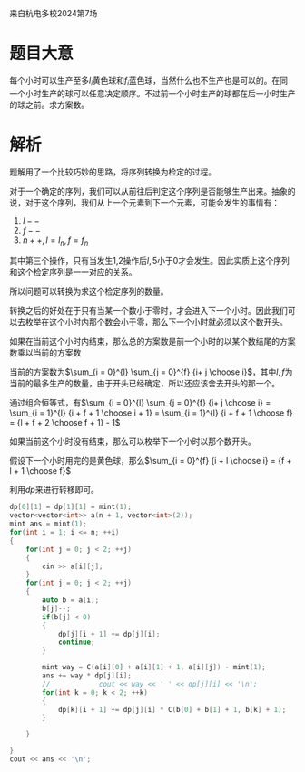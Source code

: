 来自杭电多校2024第7场

# 题目大意

每个小时可以生产至多$l_i$黄色球和$f_i$蓝色球，当然什么也不生产也是可以的。在同一个小时生产的球可以任意决定顺序。不过前一个小时生产的球都在后一小时生产的球之前。求方案数。

# 解析

题解用了一个比较巧妙的思路，将序列转换为检定的过程。

对于一个确定的序列，我们可以从前往后判定这个序列是否能够生产出来。抽象的说，对于这个序列，我们从上一个元素到下一个元素，可能会发生的事情有：

1. $l--$
2. $f--$
3. $n++, l = l_n, f = f_n$

其中第三个操作，只有当发生1,2操作后$l,5$小于$0$才会发生。因此实质上这个序列和这个检定序列是一一对应的关系。

所以问题可以转换为求这个检定序列的数量。

转换之后的好处在于只有当某一个数小于零时，才会进入下一个小时。因此我们可以去枚举在这个小时内那个数会小于零，那么下一个小时就必须以这个数开头。

如果在当前这个小时内结束，那么总的方案数是前一个小时的以某个数结尾的方案数乘以当前的方案数

当前的方案数为$\sum_{i = 0}^{l} \sum_{j = 0}^{f} {i+ j \choose i}$，其中$l,f$为当前的最多生产的数量，由于开头已经确定，所以还应该舍去开头的那一个。

通过组合恒等式，有$\sum_{i = 0}^{l} \sum_{j = 0}^{f} {i+ j \choose i} = \sum_{i = 1}^{l} {i + f + 1 \choose i + 1} = \sum_{i = 1}^{l} {i + f + 1 \choose f} = {l + f + 2 \choose f + 1} - 1$

如果当前这个小时没有结束，那么可以枚举下一个小时以那个数开头。

假设下一个小时用完的是黄色球，那么$\sum_{i = 0}^{f} {i + l \choose i} = {f + l + 1 \choose f}$

利用$dp$来进行转移即可。

```c++
dp[0][1] = dp[1][1] = mint(1);
vector<vector<int>> a(n + 1, vector<int>(2));
mint ans = mint(1);
for(int i = 1; i <= n; ++i)
{
    for(int j = 0; j < 2; ++j)
    {
        cin >> a[i][j];
    }
    for(int j = 0; j < 2; ++j)
    {
        auto b = a[i];
        b[j]--;
        if(b[j] < 0)
        {
            dp[j][i + 1] += dp[j][i];
            continue;
        }

        mint way = C(a[i][0] + a[i][1] + 1, a[i][j]) - mint(1);
        ans += way * dp[j][i];
        //            cout << way << ' ' << dp[j][i] << '\n';
        for(int k = 0; k < 2; ++k)
        {
            dp[k][i + 1] += dp[j][i] * C(b[0] + b[1] + 1, b[k] + 1);
        }

    }

}
cout << ans << '\n';
```

